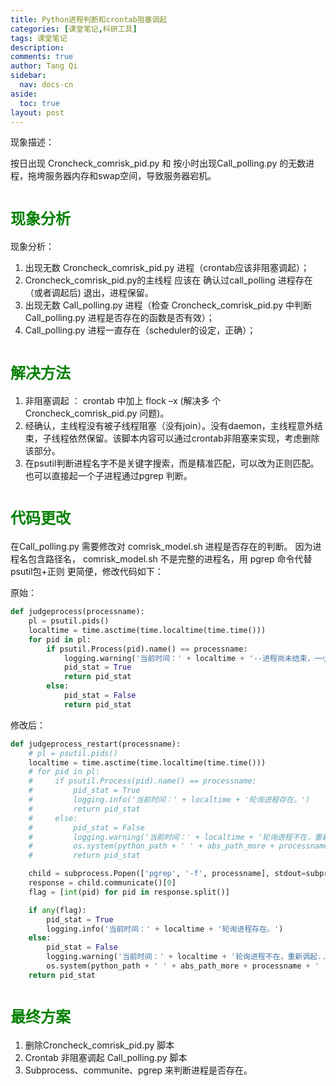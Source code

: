 ```yaml
---
title: Python进程判断和crontab阻塞调起
categories: [课堂笔记,科研工具]
tags: 课堂笔记
description: 
comments: true
author: Tang Qi
sidebar:
  nav: docs-cn
aside:
  toc: true
layout: post
---
```


现象描述： 

按日出现 Croncheck_comrisk_pid.py 和 按小时出现Call_polling.py 的无数进程，拖垮服务器内存和swap空间，导致服务器宕机。

<!--more-->

# <font face="黑体" color=green size=5>现象分析 </font>

现象分析：

1. 出现无数 Croncheck_comrisk_pid.py 进程（crontab应该非阻塞调起）；
2. Croncheck_comrisk_pid.py的主线程 应该在 确认过call_polling 进程存在（或者调起后) 退出，进程保留。 
3. 出现无数 Call_polling.py 进程（检查 Croncheck_comrisk_pid.py 中判断Call_polling.py 进程是否存在的函数是否有效）；
4. Call_polling.py 进程一直存在（scheduler的设定，正确）；



# <font face="黑体" color=green size=5>解决方法</font>

1. 非阻塞调起 ： crontab 中加上 flock –x (解决多 个 Croncheck_comrisk_pid.py 问题)。
2. 经确认，主线程没有被子线程阻塞（没有join）。没有daemon，主线程意外结束，子线程依然保留。该脚本内容可以通过crontab非阻塞来实现，考虑删除该部分。
3. 在psutil判断进程名字不是关键字搜索，而是精准匹配，可以改为正则匹配。也可以直接起一个子进程通过pgrep 判断。

# <font face="黑体" color=green size=5>代码更改</font>

在Call_polling.py 需要修改对 comrisk_model.sh 进程是否存在的判断。 因为进程名包含路径名， comrisk_model.sh 不是完整的进程名，用 pgrep 命令代替 psutil包+正则 更简便，修改代码如下：

原始：

```python
def judgeprocess(processname):
    pl = psutil.pids()
    localtime = time.asctime(time.localtime(time.time()))
    for pid in pl:
        if psutil.Process(pid).name() == processname:
            logging.warning('当前时间：' + localtime + '--进程尚未结束，一小时后轮询。')
            pid_stat = True
            return pid_stat
        else:
            pid_stat = False
            return pid_stat
```

修改后：

```python
def judgeprocess_restart(processname):
    # pl = psutil.pids()
    localtime = time.asctime(time.localtime(time.time()))
    # for pid in pl:
    #     if psutil.Process(pid).name() == processname:
    #         pid_stat = True
    #         logging.info('当前时间：' + localtime + '轮询进程存在。')
    #         return pid_stat
    #     else:
    #         pid_stat = False
    #         logging.warning('当前时间：' + localtime + '轮询进程不在，重新调起...')
    #         os.system(python_path + ' ' + abs_path_more + processname + ' ' + abs_path)
    #         return pid_stat

    child = subprocess.Popen(['pgrep', '-f', processname], stdout=subprocess.PIPE, shell=False)
    response = child.communicate()[0]
    flag = [int(pid) for pid in response.split()]

    if any(flag):
        pid_stat = True
        logging.info('当前时间：' + localtime + '轮询进程存在。')
    else:
        pid_stat = False
        logging.warning('当前时间：' + localtime + '轮询进程不在，重新调起...')
        os.system(python_path + ' ' + abs_path_more + processname + ' ' + abs_path)
    return pid_stat

```

# <font face="黑体" color=green size=5>最终方案 </font>

1. 删除Croncheck_comrisk_pid.py 脚本
2. Crontab  非阻塞调起 Call_polling.py 脚本
3. Subprocess、communite、pgrep  来判断进程是否存在。